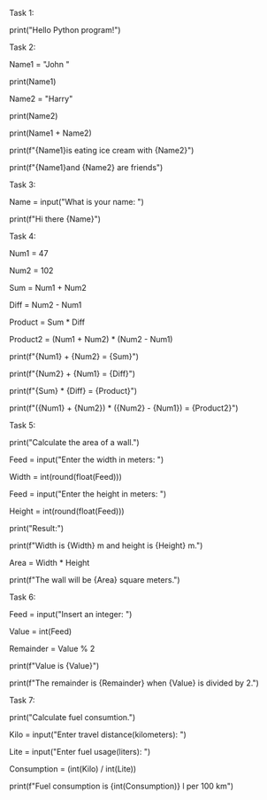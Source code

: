 Task 1:

print("Hello Python program!")

Task 2:

Name1 = "John "

print(Name1)

Name2 = "Harry"

print(Name2)

print(Name1 + Name2)

print(f"{Name1}is eating ice cream with {Name2}")

print(f"{Name1}and {Name2} are friends") 

Task 3:

Name = input("What is your name: ")

print(f"Hi there {Name}")

Task 4:

Num1 = 47

Num2 = 102

Sum = Num1 + Num2

Diff = Num2 - Num1

Product = Sum * Diff

Product2 = (Num1 + Num2) * (Num2 - Num1)

print(f"{Num1} + {Num2} = {Sum}")

print(f"{Num2} + {Num1} = {Diff}")

print(f"{Sum} * {Diff} = {Product}")

print(f"({Num1} + {Num2}) * ({Num2} - {Num1}) = {Product2}")

Task 5:

print("Calculate the area of a wall.")

Feed = input("Enter the width in meters: ")

Width = int(round(float(Feed)))

Feed = input("Enter the height in meters: ")

Height = int(round(float(Feed)))

print("Result:")

print(f"Width is {Width} m and height is {Height} m.")

Area = Width * Height

print(f"The wall will be {Area} square meters.")

Task 6:

Feed = input("Insert an integer: ")

Value = int(Feed)

Remainder = Value % 2

print(f"Value is {Value}")

print(f"The remainder is {Remainder} when {Value} is divided by 2.")

Task 7:

print("Calculate fuel consumtion.")

Kilo = input("Enter travel distance(kilometers): ")

Lite = input("Enter fuel usage(liters): ")

Consumption = (int(Kilo) / int(Lite))

print(f"Fuel consumption is {int(Consumption)} l per 100 km")
